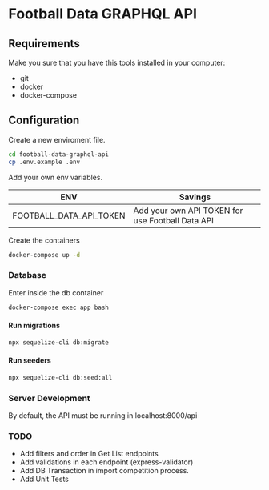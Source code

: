 # Football Data GRAPHQL API

## Requirements
Make you sure that you have this tools installed in your computer:
- git
- docker
- docker-compose


## Configuration
Create a new enviroment file.

```sh
cd football-data-graphql-api
cp .env.example .env
```

Add your own env variables.

| ENV      | Savings |
| -------- | ------- |
| FOOTBALL_DATA_API_TOKEN  | Add your own API TOKEN for use Football Data API    |


Create the containers
```sh
docker-compose up -d
```

### Database
Enter inside the db container
```sh
docker-compose exec app bash
```
#### Run migrations
```sh
npx sequelize-cli db:migrate
```

#### Run seeders
```sh
npx sequelize-cli db:seed:all
```

### Server Development
By default, the API must be running in localhost:8000/api

### TODO
- Add filters and order in Get List endpoints
- Add validations in each endpoint (express-validator)
- Add DB Transaction in import competition process.
- Add Unit Tests